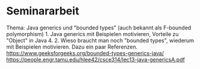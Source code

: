 # Seminararbeit
Thema: Java generics und "bounded types" (auch bekannt als F-bounded polymorphism)    1. Java generics mit Beispielen motivieren, Vorteile zu "Object" in Java 4.    2. Wieso braucht man noch "bounded types", wiederum mit Beispielen motivieren.     Dazu ein paar Referenzen.      https://www.geeksforgeeks.org/bounded-types-generics-java/      https://people.engr.tamu.edu/hlee42/csce314/lec13-java-genericsA.pdf
